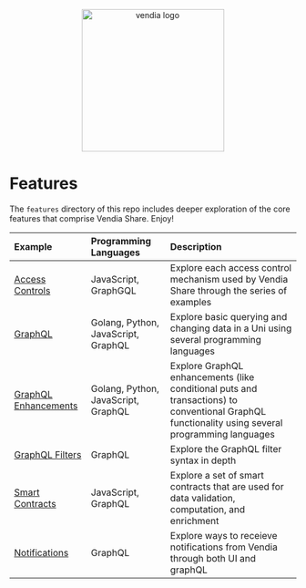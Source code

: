 <p align="center">
  <a href="https://vendia.net/">
    <img src="https://www.vendia.net/images/logo/black.svg" alt="vendia logo" width="250px">
  </a>
</p>

# Features
The `features` directory of this repo includes deeper exploration of the core features that comprise Vendia Share. Enjoy!

| Example                                                       | Programming Languages               | Description                                                                                                                                     |
|:---------                                                     |:---------                           |:---------                                                                                                                                       |
| [Access Controls](share/access-controls/README.md)            | JavaScript, GraphGQL                | Explore each access control mechanism used by Vendia Share through the series of examples                                                       |
| [GraphQL](share/graphql/README.md)                            | Golang, Python, JavaScript, GraphQL | Explore basic querying and changing data in a Uni using several programming languages                                                           | 
| [GraphQL Enhancements](share/graphql-enhancements/README.md)  | Golang, Python, JavaScript, GraphQL | Explore GraphQL enhancements (like conditional puts and transactions) to conventional GraphQL functionality using several programming languages | 
| [GraphQL Filters](share/graphql-filters/README.md)            | GraphQL                             | Explore the GraphQL filter syntax in depth                                                                                                      | 
| [Smart Contracts](share/smart-contracts/README.md)            | JavaScript, GraphQL                 | Explore a set of smart contracts that are used for data validation, computation, and enrichment                                                 |
| [Notifications](share/notifications/README.md)                | GraphQL                             | Explore ways to receieve notifications from Vendia through both UI and graphQL                                                                  |


